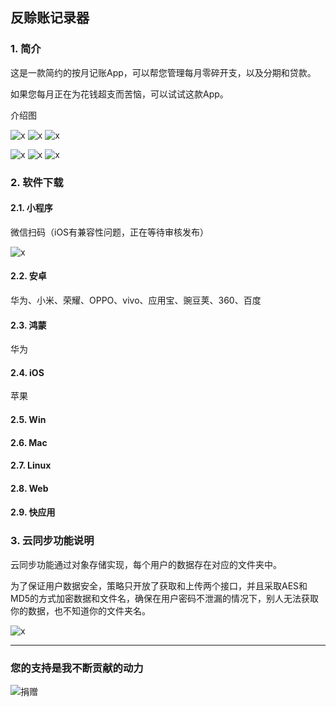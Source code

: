 ## 反赊账记录器

### 1. 简介

这是一款简约的按月记账App，可以帮您管理每月零碎开支，以及分期和贷款。

如果您每月正在为花钱超支而苦恼，可以试试这款App。

介绍图

![x](img/1.jpg) ![x](img/2.jpg) ![x](img/3.jpg)

![x](img/4.jpg) ![x](img/4_1.jpg) ![x](img/5.jpg) 

### 2. 软件下载

#### 2.1. 小程序

微信扫码（iOS有兼容性问题，正在等待审核发布）

![x](img/gh_f992a988f026_344.jpg)

#### 2.2. 安卓

华为、小米、荣耀、OPPO、vivo、应用宝、豌豆荚、360、百度

#### 2.3. 鸿蒙

华为

#### 2.4. iOS

苹果

#### 2.5. Win

#### 2.6. Mac

#### 2.7. Linux

#### 2.8. Web

#### 2.9. 快应用

### 3. 云同步功能说明

云同步功能通过对象存储实现，每个用户的数据存在对应的文件夹中。

为了保证用户数据安全，策略只开放了获取和上传两个接口，并且采取AES和MD5的方式加密数据和文件名，确保在用户密码不泄漏的情况下，别人无法获取你的数据，也不知道你的文件夹名。

![x](img/6.jpg) 

---

### 您的支持是我不断贡献的动力

![捐赠](https://kukela-images.oss-cn-shanghai.aliyuncs.com/globle/shoukuan.png)